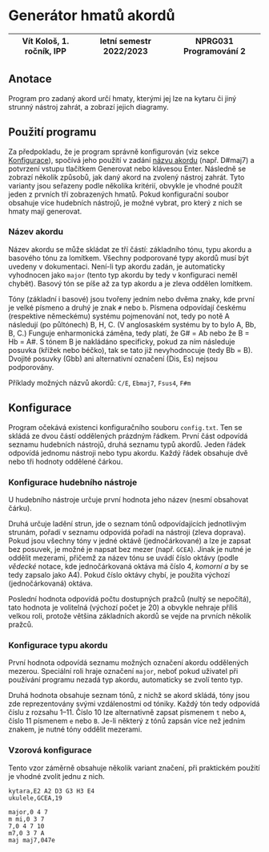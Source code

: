 # Generátor hmatů akordů

| Vít Kološ, 1. ročník, IPP | letní semestr 2022/2023 | NPRG031 Programování 2 |
| - | - | - |

## Anotace

Program pro zadaný akord určí hmaty, kterými jej lze na kytaru či jiný strunný nástroj zahrát, a zobrazí jejich diagramy.

## Použití programu

Za předpokladu, že je program správně konfigurován (viz sekce [Konfigurace](#konfigurace)), spočívá jeho použití v zadání [názvu akordu](#název-akordu) (např. D#maj7) a potvrzení vstupu tlačítkem Generovat nebo klávesou Enter. Následně se zobrazí několik způsobů, jak daný akord na zvolený nástroj zahrát. Tyto varianty jsou seřazeny podle několika kritérií, obvykle je vhodné použít jeden z prvních tří zobrazených hmatů. Pokud konfigurační soubor obsahuje více hudebních nástrojů, je možné vybrat, pro který z nich se hmaty mají generovat.

### Název akordu

Název akordu se může skládat ze tří částí: základního tónu, typu akordu a basového tónu za lomítkem. Všechny podporované typy akordů musí být uvedeny v dokumentaci. Není-li typ akordu zadán, je automaticky vyhodnocen jako `major` (tento typ akordu by tedy v konfiguraci neměl chybět). Basový tón se píše až za typ akordu a je zleva oddělen lomítkem.

Tóny (základní i basové) jsou tvořeny jedním nebo dvěma znaky, kde první je velké písmeno a druhý je znak `#` nebo `b`. Písmena odpovídají českému (respektive německému) systému pojmenování not, tedy po notě A následují (po půltónech) B, H, C. (V anglosaském systému by to bylo A, Bb, B, C.) Funguje enharmonická záměna, tedy platí, že G# = Ab nebo že B = Hb = A#. S tónem B je nakládáno specificky, pokud za ním následuje posuvka (křížek nebo béčko), tak se tato již nevyhodnocuje (tedy Bb = B). Dvojité posuvky (Gbb) ani alternativní označení (Dis, Es) nejsou podporovány.

Příklady možných názvů akordů: `C/E`, `Ebmaj7`, `Fsus4`, `F#m`

## Konfigurace

Program očekává existenci konfiguračního souboru `config.txt`. Ten se skládá ze dvou částí oddělených prázdným řádkem. První část odpovídá seznamu hudebních nástrojů, druhá seznamu typů akordů. Jeden řádek odpovídá jednomu nástroji nebo typu akordu. Každý řádek obsahuje dvě nebo tři hodnoty oddělené čárkou.

### Konfigurace hudebního nástroje

U hudebního nástroje určuje první hodnota jeho název (nesmí obsahovat čárku).

Druhá určuje ladění strun, jde o seznam tónů odpovídajících jednotlivým strunám, pořadí v seznamu odpovídá pořadí na nástroji (zleva doprava). Pokud jsou všechny tóny v jedné oktávě (jednočárkované) a lze je zapsat bez posuvek, je možné je napsat bez mezer (např. `GCEA`). Jinak je nutné je oddělit mezerami, přičemž za název tónu se uvádí číslo oktávy (podle *vědecké* notace, kde jednočárkovaná oktáva má číslo 4, *komorní a* by se tedy zapsalo jako A4). Pokud číslo oktávy chybí, je použita výchozí (jednočárkovaná) oktáva.

Poslední hodnota odpovídá počtu dostupných pražců (nultý se nepočítá), tato hodnota je volitelná (výchozí počet je 20) a obvykle nehraje příliš velkou roli, protože většina základních akordů se vejde na prvních několik pražců.

### Konfigurace typu akordu

První hodnota odpovídá seznamu možných označení akordu oddělených mezerou. Speciální roli hraje označení `major`, neboť pokud uživatel při používání programu nezadá typ akordu, automaticky se zvolí tento typ.

Druhá hodnota obsahuje seznam tónů, z nichž se akord skládá, tóny jsou zde reprezentovány svými vzdálenostmi od tóniky. Každý tón tedy odpovídá číslu z rozsahu 1–11. Číslo 10 lze alternativně zapsat písmenem `t` nebo `A`, číslo 11 písmenem `e` nebo `B`. Je-li některý z tónů zapsán více než jedním znakem, je nutné tóny oddělit mezerami.

### Vzorová konfigurace

Tento vzor záměrně obsahuje několik variant značení, při praktickém použití je vhodné zvolit jednu z nich.

```csv
kytara,E2 A2 D3 G3 H3 E4
ukulele,GCEA,19

major,0 4 7
m mi,0 3 7
7,0 4 7 10
m7,0 3 7 A
maj maj7,047e
```
